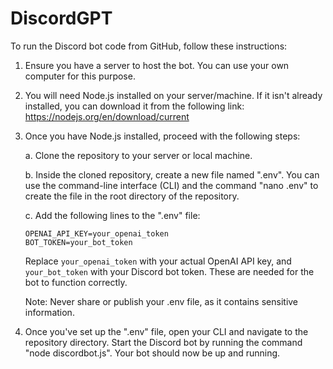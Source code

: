 # DiscordGPT

To run the Discord bot code from GitHub, follow these instructions:

1. Ensure you have a server to host the bot. You can use your own computer for this purpose.

2. You will need Node.js installed on your server/machine. If it isn't already installed, you can download it from the following link: https://nodejs.org/en/download/current

3. Once you have Node.js installed, proceed with the following steps:

   a. Clone the repository to your server or local machine.

   b. Inside the cloned repository, create a new file named ".env". You can use the command-line interface (CLI) and the command "nano .env" to create the file in the root directory of the repository.

   c. Add the following lines to the ".env" file:
      ```
      OPENAI_API_KEY=your_openai_token
      BOT_TOKEN=your_bot_token
      ```
      Replace `your_openai_token` with your actual OpenAI API key, and `your_bot_token` with your Discord bot token. These are needed for the bot to function correctly. 

      Note: Never share or publish your .env file, as it contains sensitive information.

4. Once you've set up the ".env" file, open your CLI and navigate to the repository directory. Start the Discord bot by running the command "node discordbot.js". Your bot should now be up and running.
